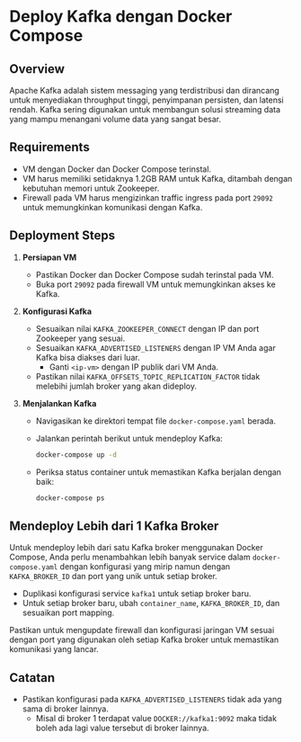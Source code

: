 # Deploy Kafka dengan Docker Compose

## Overview

Apache Kafka adalah sistem messaging yang terdistribusi dan dirancang untuk menyediakan throughput tinggi, penyimpanan persisten, dan latensi rendah. Kafka sering digunakan untuk membangun solusi streaming data yang mampu menangani volume data yang sangat besar.

## Requirements

- VM dengan Docker dan Docker Compose terinstal.
- VM harus memiliki setidaknya 1.2GB RAM untuk Kafka, ditambah dengan kebutuhan memori untuk Zookeeper.
- Firewall pada VM harus mengizinkan traffic ingress pada port `29092` untuk memungkinkan komunikasi dengan Kafka.

## Deployment Steps

1. **Persiapan VM**

   - Pastikan Docker dan Docker Compose sudah terinstal pada VM.
   - Buka port `29092` pada firewall VM untuk memungkinkan akses ke Kafka.

2. **Konfigurasi Kafka**

   - Sesuaikan nilai `KAFKA_ZOOKEEPER_CONNECT` dengan IP dan port Zookeeper yang sesuai.
   - Sesuaikan `KAFKA_ADVERTISED_LISTENERS` dengan IP VM Anda agar Kafka bisa diakses dari luar.
     - Ganti `<ip-vm>` dengan IP publik dari VM Anda.
   - Pastikan nilai `KAFKA_OFFSETS_TOPIC_REPLICATION_FACTOR` tidak melebihi jumlah broker yang akan dideploy.

3. **Menjalankan Kafka**

   - Navigasikan ke direktori tempat file `docker-compose.yaml` berada.
   - Jalankan perintah berikut untuk mendeploy Kafka:

     ```sh
     docker-compose up -d
     ```

   - Periksa status container untuk memastikan Kafka berjalan dengan baik:

     ```sh
     docker-compose ps
     ```

## Mendeploy Lebih dari 1 Kafka Broker

Untuk mendeploy lebih dari satu Kafka broker menggunakan Docker Compose, Anda perlu menambahkan lebih banyak service dalam `docker-compose.yaml` dengan konfigurasi yang mirip namun dengan `KAFKA_BROKER_ID` dan port yang unik untuk setiap broker.

- Duplikasi konfigurasi service `kafka1` untuk setiap broker baru.
- Untuk setiap broker baru, ubah `container_name`, `KAFKA_BROKER_ID`, dan sesuaikan port mapping.

Pastikan untuk mengupdate firewall dan konfigurasi jaringan VM sesuai dengan port yang digunakan oleh setiap Kafka broker untuk memastikan komunikasi yang lancar.

## Catatan

- Pastikan konfigurasi pada `KAFKA_ADVERTISED_LISTENERS` tidak ada yang sama di broker lainnya.
  - Misal di broker 1 terdapat value `DOCKER://kafka1:9092` maka tidak boleh ada lagi value tersebut di broker lainnya.
